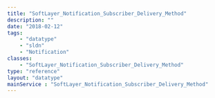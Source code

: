 ```yaml
---
title: "SoftLayer_Notification_Subscriber_Delivery_Method"
description: ""
date: "2018-02-12"
tags:
    - "datatype"
    - "sldn"
    - "Notification"
classes:
    - "SoftLayer_Notification_Subscriber_Delivery_Method"
type: "reference"
layout: "datatype"
mainService : "SoftLayer_Notification_Subscriber_Delivery_Method"
---
```

